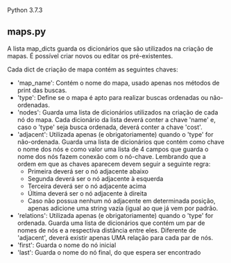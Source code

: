 Python 3.7.3

## maps.py
A lista map_dicts guarda os dicionários que são utilizados na criação de mapas.
É possível criar novos ou editar os pré-existentes. 

Cada dict de criação de mapa contém as seguintes chaves:

  - 'map_name': Contém o nome do mapa, usado apenas nos métodos de print das buscas.
  - 'type': Define se o mapa é apto para realizar buscas ordenadas ou não-ordenadas.
  - 'nodes': Guarda uma lista de dicionários utilizados na criação de cada nó do mapa. Cada dicionário da lista deverá conter a chave 'name' e, caso o 'type' seja busca ordenada, deverá conter a chave 'cost'.
  - 'adjacent': Utilizada apenas (e obrigatoriamente) quando o 'type' for não-ordenada. Guarda uma lista de dicionários que contém como chave o nome dos nós e como valor uma lista de 4 campos que guarda o nome dos nós fazem conexão com o nó-chave. Lembrando que a ordem em que as chaves aparecem devem seguir a seguinte regra: 
    - Primeira deverá ser o nó adjacente abaixo
    - Segunda deverá ser o nó adjacente à esquerda
    - Terceira deverá ser o nó adjacente acima
    - Última deverá ser o nó adjacente à direita
    - Caso não possua nenhum nó adjacente em determinada posição, apenas adicione uma string vazia (igual ao que já vem por padrão.
  - 'relations': Utilizada apenas (e obrigatoriamente) quando o 'type' for ordenada. Guarda uma lista de dicionários que contém um par de nomes de nós e a respectiva distância entre eles. Diferente de 'adjacent', deverá existir apenas UMA relação para cada par de nós.
  - 'first': Guarda o nome do nó inicial
  - 'last': Guarda o nome do nó final, do que espera ser encontrado
  

